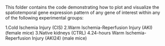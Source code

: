 This folder contains the code demonstrating how to plot and visualize the spatiotemporal gene expression pattern of any gene of interest within any of the following experimental groups:

1.Cold Ischemia Injury (CIS)
2.Warm Ischemia-Reperfusion Injury (AKI) (female mice)
3.Native kidneys (CTRL)
4.24-hours Warm Ischemia-Reperfusion Injury (AKI24) (male mice)





